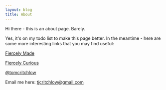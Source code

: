 ```yaml
---
layout: blog
title: About
---
```


Hi there - this is an about page. Barely.

Yes, it's on my todo list to make this page better. In the meantime - here are some more interesting links that you may find useful:

<a class="embedly-card" href="http://fiercelymade.com">Fiercely Made</a>

<a class="embedly-card" href="http://www.fiercelcurious.com">Fiercely Curious</a>

[@tomcritchlow](http://twitter.com/tomcritchlow)

Email me here: [tjcritchlow@gmail.com](mailto:tjcritchlow@gmail.com)
